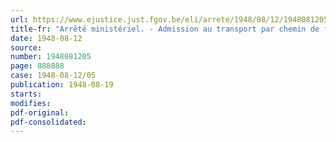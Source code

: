 ```yaml
---
url: https://www.ejustice.just.fgov.be/eli/arrete/1948/08/12/1948081205/justel
title-fr: "Arrêté ministériel. - Admission au transport par chemin de fer d'un nouvel explosif"
date: 1948-08-12
source:
number: 1948081205
page: 888888
case: 1948-08-12/05
publication: 1948-08-19
starts:
modifies:
pdf-original:
pdf-consolidated:
---
```



